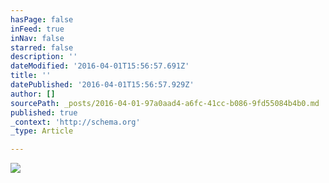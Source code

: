 ```yaml
---
hasPage: false
inFeed: true
inNav: false
starred: false
description: ''
dateModified: '2016-04-01T15:56:57.691Z'
title: ''
datePublished: '2016-04-01T15:56:57.929Z'
author: []
sourcePath: _posts/2016-04-01-97a0aad4-a6fc-41cc-b086-9fd55084b4b0.md
published: true
_context: 'http://schema.org'
_type: Article

---
```

![](https://the-grid-user-content.s3-us-west-2.amazonaws.com/7f182692-3d56-41c1-9dd9-ef673b1de972.jpg)